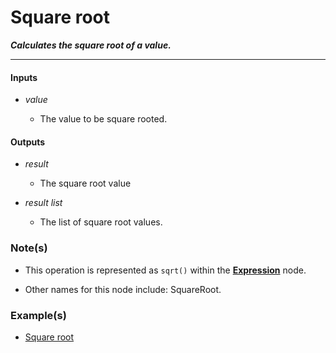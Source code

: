 # Square root

**_Calculates the square root of a value._**

---


#### Inputs

* _value_

  * The value to be square rooted.


#### Outputs

* _result_

  * The square root value

* _result list_

  * The list of square root values.


### Note(s)

* This operation is represented as `sqrt()` within the [**Expression**](/nodes/ExpressionParser/documentation.md) node.

* Other names for this node include: SquareRoot.


### Example(s)

* <a href="https://creator.trimble.com/graph?assetURI=whp:3e4a5d17-566b-46a2-8a5f-841cd722b84b&version=latest" target="_blank">Square root</a>
